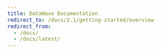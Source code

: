 ```yaml
---
title: DataWave Documentation
redirect_to: /docs/2.1/getting-started/overview
redirect_from:
  - /docs/
  - /docs/latest/
---
```

